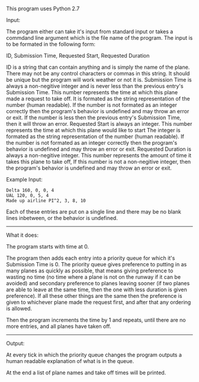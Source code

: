 This program uses Python 2.7

Input:

The program either can take it's input from standard input or takes a commdand line argument which is the file name of the program.
The input is to be formated in the following form:

ID, Submission Time, Requested Start, Requested Duration

ID is a string that can contain anything and is simply the name of the plane. There may not be any control characters or commas in this string. It should be unique but the program will work weather or not it is.
Submission Time is always a non-negitive integer and is never less than the previous entry's Submission Time. This number represents the time at which this plane made a request to take off. It is formated as the string representation of the number (human readable). If the number is not formated as an integer correctly then the program's behavior is undefined and may throw an error or exit. If the number is less then the previous entry's Submission Time, then it will throw an error.
Requested Start is always an integer. This number represents the time at which this plane would like to start The integer is formated as the string representation of the number (human readable). If the number is not formated as an integer correctly then the program's behavior is undefined and may throw an error or exit.
Requested Duration is always a non-negitive integer. This number represents the amount of time it takes this plane to take off, If this number is not a non-negitive integer, then the program's behavior is undefined and may throw an error or exit.

Example Input:

~~~
Delta 160, 0, 0, 4
UAL 120, 0, 5, 4
Made up airline PI^2, 3, 8, 10
~~~

Each of these entries are put on a single line and there may be no blank lines inbetween, or the behavior is undefined.


----------------------------------------------------------------------------------------------------


What it does:

The program starts with time at 0.

The program then adds each entry into a priority queue for which it's Submission Time is 0. The priority queue gives preference to putting in as many planes as quickly as possible, that means giving preference to wasting no time (no time where a plane is not on the runway if it can be avoided) and secondary preference to planes leaving sooner (if two planes are able to leave at the same time, then the one with less duration is given preference). If all these other things are the same then the preference is given to whichever plane made the request first, and after that any ordering is allowed.

Then the program increments the time by 1 and repeats, until there are no more entries, and all planes have taken off.


----------------------------------------------------------------------------------------------------


Output:

At every tick in which the priority queue changes the program outputs a human readable explanation of what is in the queue.

At the end a list of plane names and take off times will be printed.